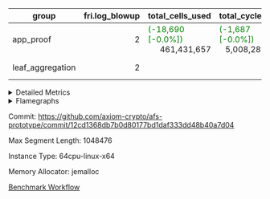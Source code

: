| group | fri.log_blowup | total_cells_used | total_cycles | total_proof_time_ms |
| --- | --- | --- | --- | --- |
| app_proof | <div style='text-align: right'>2</div>  | <span style="color: green">(-18,690 [-0.0%])</span> <div style='text-align: right'>461,431,657</div>  | <span style="color: green">(-1,687 [-0.0%])</span> <div style='text-align: right'>5,008,287</div>  | <span style="color: red">(+571.0 [+2.0%])</span> <div style='text-align: right'>29,258.0</div>  |
| leaf_aggregation | <div style='text-align: right'>2</div>  |  |  | <span style="color: red">(+319.0 [+2.4%])</span> <div style='text-align: right'>13,371.0</div>  |


<details>
<summary>Detailed Metrics</summary>

| commit_exe_time_ms | execute_and_trace_gen_time_ms | execute_time_ms | fri.log_blowup | keygen_time_ms |
| --- | --- | --- | --- | --- |
| <div style='text-align: right'>6.0</div>  | <span style="color: red">(+28.0 [+2.9%])</span> <div style='text-align: right'>1,006.0</div>  | <span style="color: red">(+18.0 [+2.2%])</span> <div style='text-align: right'>825.0</div>  | <div style='text-align: right'>2</div>  | <span style="color: red">(+34.0 [+6.7%])</span> <div style='text-align: right'>542.0</div>  |

| air_name | constraints | interactions | quotient_deg |
| --- | --- | --- | --- |
| ProgramAir | <div style='text-align: right'>4</div>  | <div style='text-align: right'>1</div>  | <div style='text-align: right'>1</div>  |
| VmConnectorAir | <div style='text-align: right'>9</div>  | <div style='text-align: right'>3</div>  | <div style='text-align: right'>2</div>  |
| PersistentBoundaryAir<8> | <div style='text-align: right'>6</div>  | <div style='text-align: right'>3</div>  | <div style='text-align: right'>2</div>  |
| MemoryMerkleAir<8> | <div style='text-align: right'>40</div>  | <div style='text-align: right'>4</div>  | <div style='text-align: right'>2</div>  |
| AccessAdapterAir<2> | <div style='text-align: right'>14</div>  | <div style='text-align: right'>5</div>  | <div style='text-align: right'>2</div>  |
| AccessAdapterAir<4> | <div style='text-align: right'>14</div>  | <div style='text-align: right'>5</div>  | <div style='text-align: right'>2</div>  |
| AccessAdapterAir<8> | <div style='text-align: right'>14</div>  | <div style='text-align: right'>5</div>  | <div style='text-align: right'>2</div>  |
| AccessAdapterAir<16> | <div style='text-align: right'>14</div>  | <div style='text-align: right'>5</div>  | <div style='text-align: right'>2</div>  |
| AccessAdapterAir<32> | <div style='text-align: right'>14</div>  | <div style='text-align: right'>5</div>  | <div style='text-align: right'>2</div>  |
| AccessAdapterAir<64> | <div style='text-align: right'>14</div>  | <div style='text-align: right'>5</div>  | <div style='text-align: right'>2</div>  |
| VmAirWrapper<Rv32HintStoreAdapterAir, Rv32HintStoreCoreAir> | <div style='text-align: right'>17</div>  | <div style='text-align: right'>15</div>  | <div style='text-align: right'>2</div>  |
| VmAirWrapper<Rv32MultAdapterAir, DivRemCoreAir<4, 8> | <div style='text-align: right'>88</div>  | <div style='text-align: right'>25</div>  | <div style='text-align: right'>2</div>  |
| VmAirWrapper<Rv32MultAdapterAir, MulHCoreAir<4, 8> | <div style='text-align: right'>38</div>  | <div style='text-align: right'>24</div>  | <div style='text-align: right'>2</div>  |
| VmAirWrapper<Rv32MultAdapterAir, MultiplicationCoreAir<4, 8> | <div style='text-align: right'>26</div>  | <div style='text-align: right'>19</div>  | <div style='text-align: right'>2</div>  |
| RangeTupleCheckerAir<2> | <div style='text-align: right'>4</div>  | <div style='text-align: right'>1</div>  | <div style='text-align: right'>1</div>  |
| VmAirWrapper<Rv32RdWriteAdapterAir, Rv32AuipcCoreAir> | <div style='text-align: right'>15</div>  | <div style='text-align: right'>11</div>  | <div style='text-align: right'>2</div>  |
| VmAirWrapper<Rv32JalrAdapterAir, Rv32JalrCoreAir> | <div style='text-align: right'>20</div>  | <div style='text-align: right'>16</div>  | <div style='text-align: right'>2</div>  |
| VmAirWrapper<Rv32CondRdWriteAdapterAir, Rv32JalLuiCoreAir> | <div style='text-align: right'>22</div>  | <div style='text-align: right'>10</div>  | <div style='text-align: right'>2</div>  |
| VmAirWrapper<Rv32BranchAdapterAir, BranchLessThanCoreAir<4, 8> | <div style='text-align: right'>41</div>  | <div style='text-align: right'>13</div>  | <div style='text-align: right'>2</div>  |
| VmAirWrapper<Rv32BranchAdapterAir, BranchEqualCoreAir<4> | <div style='text-align: right'>25</div>  | <div style='text-align: right'>11</div>  | <div style='text-align: right'>2</div>  |
| VmAirWrapper<Rv32LoadStoreAdapterAir, LoadSignExtendCoreAir<4, 8> | <div style='text-align: right'>33</div>  | <div style='text-align: right'>18</div>  | <div style='text-align: right'>2</div>  |
| VmAirWrapper<Rv32LoadStoreAdapterAir, LoadStoreCoreAir<4> | <div style='text-align: right'>38</div>  | <div style='text-align: right'>17</div>  | <div style='text-align: right'>2</div>  |
| VmAirWrapper<Rv32BaseAluAdapterAir, ShiftCoreAir<4, 8> | <div style='text-align: right'>90</div>  | <div style='text-align: right'>23</div>  | <div style='text-align: right'>2</div>  |
| VmAirWrapper<Rv32BaseAluAdapterAir, LessThanCoreAir<4, 8> | <div style='text-align: right'>39</div>  | <div style='text-align: right'>17</div>  | <div style='text-align: right'>2</div>  |
| VmAirWrapper<Rv32BaseAluAdapterAir, BaseAluCoreAir<4, 8> | <div style='text-align: right'>43</div>  | <div style='text-align: right'>19</div>  | <div style='text-align: right'>2</div>  |
| BitwiseOperationLookupAir<8> | <div style='text-align: right'>4</div>  | <div style='text-align: right'>2</div>  | <div style='text-align: right'>2</div>  |
| PhantomAir | <div style='text-align: right'>5</div>  | <div style='text-align: right'>3</div>  | <div style='text-align: right'>2</div>  |
| Poseidon2VmAir<BabyBearParameters> | <div style='text-align: right'>525</div>  | <div style='text-align: right'>32</div>  | <div style='text-align: right'>2</div>  |
| VariableRangeCheckerAir | <div style='text-align: right'>4</div>  | <div style='text-align: right'>1</div>  | <div style='text-align: right'>1</div>  |

| group | segment | commit_exe_time_ms | execute_and_trace_gen_time_ms | execute_time_ms | fri.log_blowup | keygen_time_ms | num_segments | stark_prove_excluding_trace_time_ms | total_cells | total_cells_used | total_cycles | trace_gen_time_ms | verify_program_compile_ms |
| --- | --- | --- | --- | --- | --- | --- | --- | --- | --- | --- | --- | --- | --- |
| app_proof | 0 |  |  | <span style="color: red">(+245.0 [+4.1%])</span> <div style='text-align: right'>6,184.0</div>  | <div style='text-align: right'>2</div>  |  | <div style='text-align: right'>1</div>  | <span style="color: red">(+571.0 [+2.0%])</span> <div style='text-align: right'>29,258.0</div>  | <div style='text-align: right'>1,072,529,432</div>  | <span style="color: green">(-18,690 [-0.0%])</span> <div style='text-align: right'>461,431,657</div>  | <span style="color: green">(-1,687 [-0.0%])</span> <div style='text-align: right'>5,008,287</div>  | <span style="color: red">(+37.0 [+0.5%])</span> <div style='text-align: right'>7,220.0</div>  |  |
| leaf_aggregation | 0 | <span style="color: red">(+5.0 [+11.4%])</span> <div style='text-align: right'>49.0</div>  | <span style="color: red">(+319.0 [+2.4%])</span> <div style='text-align: right'>13,371.0</div>  | <span style="color: red">(+254.0 [+4.3%])</span> <div style='text-align: right'>6,196.0</div>  | <div style='text-align: right'>2</div>  | <span style="color: red">(+40.0 [+13.1%])</span> <div style='text-align: right'>346.0</div>  |  |  |  |  |  | <span style="color: red">(+64.0 [+0.9%])</span> <div style='text-align: right'>7,168.0</div>  | <span style="color: red">(+35.0 [+16.1%])</span> <div style='text-align: right'>253.0</div>  |

| group | chip_name | segment | rows_used |
| --- | --- | --- | --- |
| app_proof | ProgramChip | 0 | <div style='text-align: right'>106,583</div>  |
| app_proof | VmConnectorAir | 0 | <div style='text-align: right'>2</div>  |
| app_proof | Boundary | 0 | <div style='text-align: right'>171,048</div>  |
| app_proof | Merkle | 0 | <div style='text-align: right'>366,286</div>  |
| app_proof | AccessAdapter<2> | 0 | <span style="color: green">(-104 [-0.0%])</span> <div style='text-align: right'>641,924</div>  |
| app_proof | AccessAdapter<4> | 0 | <span style="color: green">(-52 [-0.0%])</span> <div style='text-align: right'>354,754</div>  |
| app_proof | AccessAdapter<8> | 0 | <div style='text-align: right'>190,130</div>  |
| app_proof | <Rv32HintStoreAdapterAir,Rv32HintStoreCoreAir> | 0 | <div style='text-align: right'>3</div>  |
| app_proof | RangeTupleCheckerAir<2> | 0 | <div style='text-align: right'>524,288</div>  |
| app_proof | <Rv32RdWriteAdapterAir,Rv32AuipcCoreAir> | 0 | <div style='text-align: right'>11</div>  |
| app_proof | <Rv32JalrAdapterAir,Rv32JalrCoreAir> | 0 | <div style='text-align: right'>17</div>  |
| app_proof | <Rv32CondRdWriteAdapterAir,Rv32JalLuiCoreAir> | 0 | <div style='text-align: right'>100,012</div>  |
| app_proof | <Rv32BranchAdapterAir,BranchLessThanCoreAir<4, 8>> | 0 | <div style='text-align: right'>11</div>  |
| app_proof | <Rv32BranchAdapterAir,BranchEqualCoreAir<4>> | 0 | <div style='text-align: right'>200,012</div>  |
| app_proof | <Rv32LoadStoreAdapterAir,LoadStoreCoreAir<4>> | 0 | <div style='text-align: right'>57</div>  |
| app_proof | <Rv32BaseAluAdapterAir,ShiftCoreAir<4, 8>> | 0 | <div style='text-align: right'>4</div>  |
| app_proof | <Rv32BaseAluAdapterAir,LessThanCoreAir<4, 8>> | 0 | <div style='text-align: right'>300,004</div>  |
| app_proof | <Rv32BaseAluAdapterAir,BaseAluCoreAir<4, 8>> | 0 | <div style='text-align: right'>900,085</div>  |
| app_proof | BitwiseOperationLookupAir<8> | 0 | <div style='text-align: right'>65,536</div>  |
| app_proof | PhantomAir | 0 | <div style='text-align: right'>209,865</div>  |
| app_proof | Poseidon2VmAir<BabyBearParameters> | 0 | <div style='text-align: right'>537,334</div>  |
| app_proof | VariableRangeCheckerAir | 0 | <div style='text-align: right'>262,144</div>  |
| app_proof | FriReducedOpeningAir | 0 | <div style='text-align: right'>144,732</div>  |
| app_proof | <NativeVectorizedAdapterAir<4>,FieldExtensionCoreAir> | 0 | <div style='text-align: right'>35,100</div>  |
| app_proof | <NativeAdapterAir<2, 1>,FieldArithmeticCoreAir> | 0 | <div style='text-align: right'>1,357,596</div>  |
| app_proof | <JalNativeAdapterAir,JalCoreAir> | 0 | <span style="color: green">(-1,687 [-2.3%])</span> <div style='text-align: right'>73,167</div>  |
| app_proof | <BranchNativeAdapterAir,BranchEqualCoreAir<1>> | 0 | <div style='text-align: right'>674,446</div>  |
| app_proof | <NativeLoadStoreAdapterAir<1>,NativeLoadStoreCoreAir<1>> | 0 | <div style='text-align: right'>1,124,581</div>  |

| group | dsl_ir | opcode | segment | frequency |
| --- | --- | --- | --- | --- |
| app_proof |  | ADD | 0 | <div style='text-align: right'>1,152,665</div>  |
| app_proof |  | AND | 0 | <div style='text-align: right'>5</div>  |
| app_proof |  | AUIPC | 0 | <div style='text-align: right'>11</div>  |
| app_proof |  | BEQ | 0 | <div style='text-align: right'>100,005</div>  |
| app_proof |  | BGEU | 0 | <div style='text-align: right'>3</div>  |
| app_proof |  | BLT | 0 | <div style='text-align: right'>1</div>  |
| app_proof |  | BLTU | 0 | <div style='text-align: right'>7</div>  |
| app_proof |  | BNE | 0 | <div style='text-align: right'>655,974</div>  |
| app_proof |  | HINT_STOREW | 0 | <div style='text-align: right'>3</div>  |
| app_proof |  | JAL | 0 | <div style='text-align: right'>100,002</div>  |
| app_proof |  | JALR | 0 | <div style='text-align: right'>17</div>  |
| app_proof |  | LOADBU | 0 | <div style='text-align: right'>6</div>  |
| app_proof |  | LOADW | 0 | <div style='text-align: right'>153,132</div>  |
| app_proof |  | LUI | 0 | <div style='text-align: right'>10</div>  |
| app_proof |  | OR | 0 | <div style='text-align: right'>4</div>  |
| app_proof |  | PHANTOM | 0 | <div style='text-align: right'>209,865</div>  |
| app_proof |  | SLL | 0 | <div style='text-align: right'>3</div>  |
| app_proof |  | SLTU | 0 | <div style='text-align: right'>300,004</div>  |
| app_proof |  | SRL | 0 | <div style='text-align: right'>1</div>  |
| app_proof |  | STOREB | 0 | <div style='text-align: right'>1</div>  |
| app_proof |  | STOREW | 0 | <div style='text-align: right'>186,383</div>  |
| app_proof |  | SUB | 0 | <div style='text-align: right'>59,281</div>  |
| app_proof |  | XOR | 0 | <div style='text-align: right'>4</div>  |
| app_proof |  | BBE4DIV | 0 | <div style='text-align: right'>6,268</div>  |
| app_proof |  | BBE4MUL | 0 | <div style='text-align: right'>11,846</div>  |
| app_proof |  | COMP_POS2 | 0 | <div style='text-align: right'>17,052</div>  |
| app_proof |  | DIV | 0 | <div style='text-align: right'>128</div>  |
| app_proof |  | FE4ADD | 0 | <div style='text-align: right'>13,429</div>  |
| app_proof |  | FE4SUB | 0 | <div style='text-align: right'>3,557</div>  |
| app_proof |  | FRI_REDUCED_OPENING | 0 | <div style='text-align: right'>5,334</div>  |
| app_proof |  | LOADW2 | 0 | <div style='text-align: right'>360,337</div>  |
| app_proof |  | MUL | 0 | <div style='text-align: right'>145,522</div>  |
| app_proof |  | PERM_POS2 | 0 | <div style='text-align: right'>10,927</div>  |
| app_proof |  | SHINTW | 0 | <div style='text-align: right'>245,092</div>  |
| app_proof |  | STOREW2 | 0 | <div style='text-align: right'>179,637</div>  |

| group | air_name | dsl_ir | opcode | segment | cells_used |
| --- | --- | --- | --- | --- | --- |
| app_proof | <Rv32BaseAluAdapterAir,BaseAluCoreAir<4, 8>> |  | ADD | 0 | <div style='text-align: right'>32,402,448</div>  |
| app_proof | AccessAdapter<8> |  | ADD | 0 | <div style='text-align: right'>41,582</div>  |
| app_proof | Boundary |  | ADD | 0 | <div style='text-align: right'>97,840</div>  |
| app_proof | Merkle |  | ADD | 0 | <div style='text-align: right'>312,320</div>  |
| app_proof | <Rv32BaseAluAdapterAir,BaseAluCoreAir<4, 8>> |  | AND | 0 | <div style='text-align: right'>180</div>  |
| app_proof | <Rv32RdWriteAdapterAir,Rv32AuipcCoreAir> |  | AUIPC | 0 | <div style='text-align: right'>231</div>  |
| app_proof | AccessAdapter<8> |  | AUIPC | 0 | <div style='text-align: right'>34</div>  |
| app_proof | Boundary |  | AUIPC | 0 | <div style='text-align: right'>80</div>  |
| app_proof | Merkle |  | AUIPC | 0 | <div style='text-align: right'>3,456</div>  |
| app_proof | <Rv32BranchAdapterAir,BranchEqualCoreAir<4>> |  | BEQ | 0 | <div style='text-align: right'>2,600,130</div>  |
| app_proof | <Rv32BranchAdapterAir,BranchLessThanCoreAir<4, 8>> |  | BGEU | 0 | <div style='text-align: right'>96</div>  |
| app_proof | <Rv32BranchAdapterAir,BranchLessThanCoreAir<4, 8>> |  | BLT | 0 | <div style='text-align: right'>32</div>  |
| app_proof | <Rv32BranchAdapterAir,BranchLessThanCoreAir<4, 8>> |  | BLTU | 0 | <div style='text-align: right'>224</div>  |
| app_proof | <Rv32BranchAdapterAir,BranchEqualCoreAir<4>> |  | BNE | 0 | <div style='text-align: right'>2,600,182</div>  |
| app_proof | <Rv32HintStoreAdapterAir,Rv32HintStoreCoreAir> |  | HINT_STOREW | 0 | <div style='text-align: right'>78</div>  |
| app_proof | AccessAdapter<8> |  | HINT_STOREW | 0 | <div style='text-align: right'>17</div>  |
| app_proof | Boundary |  | HINT_STOREW | 0 | <div style='text-align: right'>40</div>  |
| app_proof | Merkle |  | HINT_STOREW | 0 | <div style='text-align: right'>64</div>  |
| app_proof | <Rv32CondRdWriteAdapterAir,Rv32JalLuiCoreAir> |  | JAL | 0 | <div style='text-align: right'>1,800,036</div>  |
| app_proof | <Rv32JalrAdapterAir,Rv32JalrCoreAir> |  | JALR | 0 | <div style='text-align: right'>476</div>  |
| app_proof | <Rv32LoadStoreAdapterAir,LoadStoreCoreAir<4>> |  | LOADBU | 0 | <div style='text-align: right'>240</div>  |
| app_proof | <Rv32LoadStoreAdapterAir,LoadStoreCoreAir<4>> |  | LOADW | 0 | <div style='text-align: right'>880</div>  |
| app_proof | AccessAdapter<8> |  | LOADW | 0 | <div style='text-align: right'>31,926</div>  |
| app_proof | Boundary |  | LOADW | 0 | <div style='text-align: right'>28,080</div>  |
| app_proof | Merkle |  | LOADW | 0 | <div style='text-align: right'>45,440</div>  |
| app_proof | <Rv32CondRdWriteAdapterAir,Rv32JalLuiCoreAir> |  | LUI | 0 | <div style='text-align: right'>180</div>  |
| app_proof | <Rv32BaseAluAdapterAir,BaseAluCoreAir<4, 8>> |  | OR | 0 | <div style='text-align: right'>144</div>  |
| app_proof | PhantomAir |  | PHANTOM | 0 | <div style='text-align: right'>1,259,190</div>  |
| app_proof | <Rv32BaseAluAdapterAir,ShiftCoreAir<4, 8>> |  | SLL | 0 | <div style='text-align: right'>159</div>  |
| app_proof | <Rv32BaseAluAdapterAir,LessThanCoreAir<4, 8>> |  | SLTU | 0 | <div style='text-align: right'>11,100,148</div>  |
| app_proof | AccessAdapter<8> |  | SLTU | 0 | <div style='text-align: right'>34</div>  |
| app_proof | Boundary |  | SLTU | 0 | <div style='text-align: right'>80</div>  |
| app_proof | Merkle |  | SLTU | 0 | <div style='text-align: right'>64</div>  |
| app_proof | <Rv32BaseAluAdapterAir,ShiftCoreAir<4, 8>> |  | SRL | 0 | <div style='text-align: right'>53</div>  |
| app_proof | <Rv32LoadStoreAdapterAir,LoadStoreCoreAir<4>> |  | STOREB | 0 | <div style='text-align: right'>40</div>  |
| app_proof | AccessAdapter<8> |  | STOREB | 0 | <div style='text-align: right'>17</div>  |
| app_proof | Boundary |  | STOREB | 0 | <div style='text-align: right'>40</div>  |
| app_proof | <Rv32LoadStoreAdapterAir,LoadStoreCoreAir<4>> |  | STOREW | 0 | <div style='text-align: right'>1,120</div>  |
| app_proof | AccessAdapter<8> |  | STOREW | 0 | <div style='text-align: right'>186,745</div>  |
| app_proof | Boundary |  | STOREW | 0 | <div style='text-align: right'>439,400</div>  |
| app_proof | Merkle |  | STOREW | 0 | <div style='text-align: right'>2,742,400</div>  |
| app_proof | <Rv32BaseAluAdapterAir,BaseAluCoreAir<4, 8>> |  | SUB | 0 | <div style='text-align: right'>144</div>  |
| app_proof | <Rv32BaseAluAdapterAir,BaseAluCoreAir<4, 8>> |  | XOR | 0 | <div style='text-align: right'>144</div>  |
| app_proof | <NativeAdapterAir<2, 1>,FieldArithmeticCoreAir> |  | ADD | 0 | <div style='text-align: right'>34,579,950</div>  |
| app_proof | AccessAdapter<2> |  | ADD | 0 | <span style="color: green">(-572 [-0.2%])</span> <div style='text-align: right'>277,321</div>  |
| app_proof | AccessAdapter<4> |  | ADD | 0 | <span style="color: green">(-338 [-0.2%])</span> <div style='text-align: right'>164,034</div>  |
| app_proof | <NativeVectorizedAdapterAir<4>,FieldExtensionCoreAir> |  | BBE4DIV | 0 | <div style='text-align: right'>250,720</div>  |
| app_proof | AccessAdapter<2> |  | BBE4DIV | 0 | <div style='text-align: right'>120,692</div>  |
| app_proof | AccessAdapter<4> |  | BBE4DIV | 0 | <div style='text-align: right'>71,318</div>  |
| app_proof | AccessAdapter<8> |  | BBE4DIV | 0 | <div style='text-align: right'>34</div>  |
| app_proof | Boundary |  | BBE4DIV | 0 | <div style='text-align: right'>80</div>  |
| app_proof | Merkle |  | BBE4DIV | 0 | <div style='text-align: right'>384</div>  |
| app_proof | <NativeVectorizedAdapterAir<4>,FieldExtensionCoreAir> |  | BBE4MUL | 0 | <div style='text-align: right'>473,840</div>  |
| app_proof | AccessAdapter<2> |  | BBE4MUL | 0 | <span style="color: green">(-572 [-0.2%])</span> <div style='text-align: right'>234,058</div>  |
| app_proof | AccessAdapter<4> |  | BBE4MUL | 0 | <span style="color: green">(-338 [-0.2%])</span> <div style='text-align: right'>138,307</div>  |
| app_proof | AccessAdapter<8> |  | BBE4MUL | 0 | <div style='text-align: right'>34,221</div>  |
| app_proof | Boundary |  | BBE4MUL | 0 | <div style='text-align: right'>80,520</div>  |
| app_proof | Merkle |  | BBE4MUL | 0 | <div style='text-align: right'>31,424</div>  |
| app_proof | <BranchNativeAdapterAir,BranchEqualCoreAir<1>> |  | BEQ | 0 | <div style='text-align: right'>424,856</div>  |
| app_proof | <BranchNativeAdapterAir,BranchEqualCoreAir<1>> |  | BNE | 0 | <div style='text-align: right'>15,087,402</div>  |
| app_proof | AccessAdapter<2> |  | BNE | 0 | <div style='text-align: right'>1,386</div>  |
| app_proof | AccessAdapter<4> |  | BNE | 0 | <div style='text-align: right'>819</div>  |
| app_proof | AccessAdapter<2> |  | COMP_POS2 | 0 | <div style='text-align: right'>689,304</div>  |
| app_proof | AccessAdapter<4> |  | COMP_POS2 | 0 | <div style='text-align: right'>407,316</div>  |
| app_proof | AccessAdapter<8> |  | COMP_POS2 | 0 | <div style='text-align: right'>266,322</div>  |
| app_proof | Poseidon2VmAir<BabyBearParameters> |  | COMP_POS2 | 0 | <div style='text-align: right'>9,532,068</div>  |
| app_proof | <NativeAdapterAir<2, 1>,FieldArithmeticCoreAir> |  | DIV | 0 | <div style='text-align: right'>3,840</div>  |
| app_proof | <NativeVectorizedAdapterAir<4>,FieldExtensionCoreAir> |  | FE4ADD | 0 | <div style='text-align: right'>537,160</div>  |
| app_proof | AccessAdapter<2> |  | FE4ADD | 0 | <div style='text-align: right'>189,288</div>  |
| app_proof | AccessAdapter<4> |  | FE4ADD | 0 | <div style='text-align: right'>111,852</div>  |
| app_proof | AccessAdapter<8> |  | FE4ADD | 0 | <div style='text-align: right'>27,115</div>  |
| app_proof | Boundary |  | FE4ADD | 0 | <div style='text-align: right'>63,800</div>  |
| app_proof | Merkle |  | FE4ADD | 0 | <div style='text-align: right'>58,752</div>  |
| app_proof | <NativeVectorizedAdapterAir<4>,FieldExtensionCoreAir> |  | FE4SUB | 0 | <div style='text-align: right'>142,280</div>  |
| app_proof | AccessAdapter<2> |  | FE4SUB | 0 | <div style='text-align: right'>112,442</div>  |
| app_proof | AccessAdapter<4> |  | FE4SUB | 0 | <div style='text-align: right'>66,443</div>  |
| app_proof | AccessAdapter<8> |  | FE4SUB | 0 | <div style='text-align: right'>8,381</div>  |
| app_proof | Boundary |  | FE4SUB | 0 | <div style='text-align: right'>19,720</div>  |
| app_proof | Merkle |  | FE4SUB | 0 | <div style='text-align: right'>1,472</div>  |
| app_proof | AccessAdapter<2> |  | FRI_REDUCED_OPENING | 0 | <div style='text-align: right'>151,580</div>  |
| app_proof | AccessAdapter<4> |  | FRI_REDUCED_OPENING | 0 | <div style='text-align: right'>89,570</div>  |
| app_proof | FriReducedOpeningAir |  | FRI_REDUCED_OPENING | 0 | <div style='text-align: right'>9,262,848</div>  |
| app_proof | <JalNativeAdapterAir,JalCoreAir> |  | JAL | 0 | <span style="color: green">(-16,870 [-2.3%])</span> <div style='text-align: right'>731,670</div>  |
| app_proof | AccessAdapter<2> |  | JAL | 0 | <div style='text-align: right'>418</div>  |
| app_proof | AccessAdapter<4> |  | JAL | 0 | <div style='text-align: right'>494</div>  |
| app_proof | <NativeLoadStoreAdapterAir<1>,NativeLoadStoreCoreAir<1>> |  | LOADW | 0 | <div style='text-align: right'>6,278,412</div>  |
| app_proof | AccessAdapter<2> |  | LOADW | 0 | <div style='text-align: right'>294,206</div>  |
| app_proof | AccessAdapter<4> |  | LOADW | 0 | <div style='text-align: right'>143,728</div>  |
| app_proof | <NativeLoadStoreAdapterAir<1>,NativeLoadStoreCoreAir<1>> |  | LOADW2 | 0 | <div style='text-align: right'>14,773,817</div>  |
| app_proof | AccessAdapter<2> |  | LOADW2 | 0 | <div style='text-align: right'>58,025</div>  |
| app_proof | AccessAdapter<4> |  | LOADW2 | 0 | <div style='text-align: right'>34,424</div>  |
| app_proof | AccessAdapter<8> |  | LOADW2 | 0 | <div style='text-align: right'>1,292</div>  |
| app_proof | Boundary |  | LOADW2 | 0 | <div style='text-align: right'>1,880</div>  |
| app_proof | Merkle |  | LOADW2 | 0 | <div style='text-align: right'>2,816</div>  |
| app_proof | <NativeAdapterAir<2, 1>,FieldArithmeticCoreAir> |  | MUL | 0 | <div style='text-align: right'>4,365,660</div>  |
| app_proof | AccessAdapter<2> |  | MUL | 0 | <div style='text-align: right'>32,956</div>  |
| app_proof | AccessAdapter<4> |  | MUL | 0 | <div style='text-align: right'>23,530</div>  |
| app_proof | AccessAdapter<8> |  | MUL | 0 | <div style='text-align: right'>11,407</div>  |
| app_proof | Boundary |  | MUL | 0 | <div style='text-align: right'>26,840</div>  |
| app_proof | Merkle |  | MUL | 0 | <div style='text-align: right'>43,648</div>  |
| app_proof | AccessAdapter<2> |  | PERM_POS2 | 0 | <div style='text-align: right'>578,776</div>  |
| app_proof | AccessAdapter<4> |  | PERM_POS2 | 0 | <div style='text-align: right'>343,642</div>  |
| app_proof | AccessAdapter<8> |  | PERM_POS2 | 0 | <div style='text-align: right'>229,330</div>  |
| app_proof | Poseidon2VmAir<BabyBearParameters> |  | PERM_POS2 | 0 | <div style='text-align: right'>6,108,193</div>  |
| app_proof | <NativeLoadStoreAdapterAir<1>,NativeLoadStoreCoreAir<1>> |  | SHINTW | 0 | <div style='text-align: right'>10,048,772</div>  |
| app_proof | AccessAdapter<2> |  | SHINTW | 0 | <div style='text-align: right'>1,491,017</div>  |
| app_proof | AccessAdapter<4> |  | SHINTW | 0 | <div style='text-align: right'>1,051,154</div>  |
| app_proof | AccessAdapter<8> |  | SHINTW | 0 | <div style='text-align: right'>934,388</div>  |
| app_proof | Boundary |  | SHINTW | 0 | <div style='text-align: right'>2,198,560</div>  |
| app_proof | Merkle |  | SHINTW | 0 | <div style='text-align: right'>7,699,136</div>  |
| app_proof | <NativeLoadStoreAdapterAir<1>,NativeLoadStoreCoreAir<1>> |  | STOREW | 0 | <div style='text-align: right'>7,641,703</div>  |
| app_proof | AccessAdapter<2> |  | STOREW | 0 | <div style='text-align: right'>426,932</div>  |
| app_proof | AccessAdapter<4> |  | STOREW | 0 | <div style='text-align: right'>266,734</div>  |
| app_proof | <NativeLoadStoreAdapterAir<1>,NativeLoadStoreCoreAir<1>> |  | STOREW2 | 0 | <div style='text-align: right'>7,365,117</div>  |
| app_proof | AccessAdapter<2> |  | STOREW2 | 0 | <div style='text-align: right'>874,159</div>  |
| app_proof | AccessAdapter<4> |  | STOREW2 | 0 | <div style='text-align: right'>534,196</div>  |
| app_proof | AccessAdapter<8> |  | STOREW2 | 0 | <div style='text-align: right'>317,067</div>  |
| app_proof | Boundary |  | STOREW2 | 0 | <div style='text-align: right'>412,600</div>  |
| app_proof | Merkle |  | STOREW2 | 0 | <div style='text-align: right'>700,608</div>  |
| app_proof | <NativeAdapterAir<2, 1>,FieldArithmeticCoreAir> |  | SUB | 0 | <div style='text-align: right'>1,778,430</div>  |
| app_proof | AccessAdapter<2> |  | SUB | 0 | <div style='text-align: right'>74,162</div>  |
| app_proof | AccessAdapter<4> |  | SUB | 0 | <div style='text-align: right'>86,788</div>  |
| app_proof | AccessAdapter<8> |  | SUB | 0 | <div style='text-align: right'>21,947</div>  |
| app_proof | Boundary |  | SUB | 0 | <div style='text-align: right'>51,640</div>  |
| app_proof | Merkle |  | SUB | 0 | <div style='text-align: right'>82,688</div>  |

| group | execute_time_ms | fri.log_blowup | num_segments | total_cells_used | total_cycles | total_proof_time_ms |
| --- | --- | --- | --- | --- | --- | --- |
| app_proof | <span style="color: red">(+15.0 [+1.8%])</span> <div style='text-align: right'>829.0</div>  | <div style='text-align: right'>2</div>  | <div style='text-align: right'>1</div>  | <span style="color: green">(-18,690 [-0.0%])</span> <div style='text-align: right'>461,431,657</div>  | <span style="color: green">(-1,687 [-0.0%])</span> <div style='text-align: right'>5,008,287</div>  | <span style="color: red">(+571.0 [+2.0%])</span> <div style='text-align: right'>29,258.0</div>  |
| leaf_aggregation |  | <div style='text-align: right'>2</div>  |  |  |  | <span style="color: red">(+319.0 [+2.4%])</span> <div style='text-align: right'>13,371.0</div>  |

| group | air_name | segment | cells | constraints | interactions | main_cols | perm_cols | prep_cols | quotient_deg | rows |
| --- | --- | --- | --- | --- | --- | --- | --- | --- | --- | --- |
| app_proof | ProgramAir | 0 | <div style='text-align: right'>2,359,296</div>  |  |  | <div style='text-align: right'>10</div>  | <div style='text-align: right'>8</div>  |  |  | <div style='text-align: right'>131,072</div>  |
| app_proof | VmConnectorAir | 0 | <div style='text-align: right'>32</div>  |  |  | <div style='text-align: right'>4</div>  | <div style='text-align: right'>12</div>  | <div style='text-align: right'>1</div>  |  | <div style='text-align: right'>2</div>  |
| app_proof | PersistentBoundaryAir<8> | 0 | <div style='text-align: right'>7,340,032</div>  |  |  | <div style='text-align: right'>20</div>  | <div style='text-align: right'>12</div>  |  |  | <div style='text-align: right'>262,144</div>  |
| app_proof | MemoryMerkleAir<8> | 0 | <div style='text-align: right'>23,068,672</div>  |  |  | <div style='text-align: right'>32</div>  | <div style='text-align: right'>20</div>  |  |  | <div style='text-align: right'>524,288</div>  |
| app_proof | AccessAdapterAir<8> | 0 | <div style='text-align: right'>8,650,752</div>  |  |  | <div style='text-align: right'>17</div>  | <div style='text-align: right'>24</div>  |  |  | <div style='text-align: right'>262,144</div>  |
| app_proof | VmAirWrapper<Rv32HintStoreAdapterAir, Rv32HintStoreCoreAir> | 0 | <div style='text-align: right'>248</div>  |  |  | <div style='text-align: right'>26</div>  | <div style='text-align: right'>36</div>  |  |  | <div style='text-align: right'>4</div>  |
| app_proof | RangeTupleCheckerAir<2> | 0 | <div style='text-align: right'>4,718,592</div>  |  |  | <div style='text-align: right'>1</div>  | <div style='text-align: right'>8</div>  | <div style='text-align: right'>2</div>  |  | <div style='text-align: right'>524,288</div>  |
| app_proof | VmAirWrapper<Rv32RdWriteAdapterAir, Rv32AuipcCoreAir> | 0 | <div style='text-align: right'>784</div>  |  |  | <div style='text-align: right'>21</div>  | <div style='text-align: right'>28</div>  |  |  | <div style='text-align: right'>16</div>  |
| app_proof | VmAirWrapper<Rv32JalrAdapterAir, Rv32JalrCoreAir> | 0 | <div style='text-align: right'>2,048</div>  |  |  | <div style='text-align: right'>28</div>  | <div style='text-align: right'>36</div>  |  |  | <div style='text-align: right'>32</div>  |
| app_proof | VmAirWrapper<Rv32CondRdWriteAdapterAir, Rv32JalLuiCoreAir> | 0 | <div style='text-align: right'>8,126,464</div>  |  |  | <div style='text-align: right'>18</div>  | <div style='text-align: right'>44</div>  |  |  | <div style='text-align: right'>131,072</div>  |
| app_proof | VmAirWrapper<Rv32BranchAdapterAir, BranchLessThanCoreAir<4, 8> | 0 | <div style='text-align: right'>1,408</div>  |  |  | <div style='text-align: right'>32</div>  | <div style='text-align: right'>56</div>  |  |  | <div style='text-align: right'>16</div>  |
| app_proof | VmAirWrapper<Rv32BranchAdapterAir, BranchEqualCoreAir<4> | 0 | <div style='text-align: right'>19,398,656</div>  |  |  | <div style='text-align: right'>26</div>  | <div style='text-align: right'>48</div>  |  |  | <div style='text-align: right'>262,144</div>  |
| app_proof | VmAirWrapper<Rv32LoadStoreAdapterAir, LoadStoreCoreAir<4> | 0 | <div style='text-align: right'>7,168</div>  |  |  | <div style='text-align: right'>40</div>  | <div style='text-align: right'>72</div>  |  |  | <div style='text-align: right'>64</div>  |
| app_proof | VmAirWrapper<Rv32BaseAluAdapterAir, ShiftCoreAir<4, 8> | 0 | <div style='text-align: right'>420</div>  |  |  | <div style='text-align: right'>53</div>  | <div style='text-align: right'>52</div>  |  |  | <div style='text-align: right'>4</div>  |
| app_proof | VmAirWrapper<Rv32BaseAluAdapterAir, LessThanCoreAir<4, 8> | 0 | <div style='text-align: right'>40,370,176</div>  |  |  | <div style='text-align: right'>37</div>  | <div style='text-align: right'>40</div>  |  |  | <div style='text-align: right'>524,288</div>  |
| app_proof | VmAirWrapper<Rv32BaseAluAdapterAir, BaseAluCoreAir<4, 8> | 0 | <div style='text-align: right'>121,634,816</div>  |  |  | <div style='text-align: right'>36</div>  | <div style='text-align: right'>80</div>  |  |  | <div style='text-align: right'>1,048,576</div>  |
| app_proof | BitwiseOperationLookupAir<8> | 0 | <div style='text-align: right'>655,360</div>  |  |  | <div style='text-align: right'>2</div>  | <div style='text-align: right'>8</div>  | <div style='text-align: right'>3</div>  |  | <div style='text-align: right'>65,536</div>  |
| app_proof | PhantomAir | 0 | <div style='text-align: right'>3,670,016</div>  |  |  | <div style='text-align: right'>6</div>  | <div style='text-align: right'>12</div>  |  |  | <div style='text-align: right'>262,144</div>  |
| app_proof | Poseidon2VmAir<BabyBearParameters> | 0 | <div style='text-align: right'>623,902,720</div>  |  |  | <div style='text-align: right'>559</div>  | <div style='text-align: right'>68</div>  |  |  | <div style='text-align: right'>1,048,576</div>  |
| app_proof | VariableRangeCheckerAir | 0 | <div style='text-align: right'>2,359,296</div>  |  |  | <div style='text-align: right'>1</div>  | <div style='text-align: right'>8</div>  | <div style='text-align: right'>2</div>  |  | <div style='text-align: right'>262,144</div>  |
| leaf_aggregation | ProgramAir | 0 |  | <div style='text-align: right'>4</div>  | <div style='text-align: right'>1</div>  |  |  |  | <div style='text-align: right'>1</div>  |  |
| leaf_aggregation | VmConnectorAir | 0 |  | <div style='text-align: right'>8</div>  | <div style='text-align: right'>3</div>  |  |  |  | <div style='text-align: right'>4</div>  |  |
| leaf_aggregation | PersistentBoundaryAir<8> | 0 |  | <div style='text-align: right'>5</div>  | <div style='text-align: right'>3</div>  |  |  |  | <div style='text-align: right'>4</div>  |  |
| leaf_aggregation | MemoryMerkleAir<8> | 0 |  | <div style='text-align: right'>38</div>  | <div style='text-align: right'>4</div>  |  |  |  | <div style='text-align: right'>4</div>  |  |
| leaf_aggregation | AccessAdapterAir<2> | 0 |  | <div style='text-align: right'>12</div>  | <div style='text-align: right'>5</div>  |  |  |  | <div style='text-align: right'>4</div>  |  |
| leaf_aggregation | AccessAdapterAir<4> | 0 |  | <div style='text-align: right'>12</div>  | <div style='text-align: right'>5</div>  |  |  |  | <div style='text-align: right'>4</div>  |  |
| leaf_aggregation | AccessAdapterAir<8> | 0 |  | <div style='text-align: right'>12</div>  | <div style='text-align: right'>5</div>  |  |  |  | <div style='text-align: right'>4</div>  |  |
| leaf_aggregation | Poseidon2VmAir<BabyBearParameters> | 0 |  | <div style='text-align: right'>517</div>  | <div style='text-align: right'>32</div>  |  |  |  | <div style='text-align: right'>4</div>  |  |
| leaf_aggregation | FriReducedOpeningAir | 0 |  | <div style='text-align: right'>59</div>  | <div style='text-align: right'>35</div>  |  |  |  | <div style='text-align: right'>4</div>  |  |
| leaf_aggregation | VmAirWrapper<NativeVectorizedAdapterAir<4>, FieldExtensionCoreAir> | 0 |  | <div style='text-align: right'>23</div>  | <div style='text-align: right'>15</div>  |  |  |  | <div style='text-align: right'>4</div>  |  |
| leaf_aggregation | VmAirWrapper<NativeAdapterAir<2, 1>, FieldArithmeticCoreAir> | 0 |  | <div style='text-align: right'>23</div>  | <div style='text-align: right'>15</div>  |  |  |  | <div style='text-align: right'>4</div>  |  |
| leaf_aggregation | VmAirWrapper<JalNativeAdapterAir, JalCoreAir> | 0 |  | <div style='text-align: right'>6</div>  | <div style='text-align: right'>7</div>  |  |  |  | <div style='text-align: right'>4</div>  |  |
| leaf_aggregation | VmAirWrapper<BranchNativeAdapterAir, BranchEqualCoreAir<1> | 0 |  | <div style='text-align: right'>23</div>  | <div style='text-align: right'>11</div>  |  |  |  | <div style='text-align: right'>2</div>  |  |
| leaf_aggregation | VmAirWrapper<NativeLoadStoreAdapterAir<1>, NativeLoadStoreCoreAir<1> | 0 |  | <div style='text-align: right'>31</div>  | <div style='text-align: right'>19</div>  |  |  |  | <div style='text-align: right'>4</div>  |  |
| leaf_aggregation | PhantomAir | 0 |  | <div style='text-align: right'>4</div>  | <div style='text-align: right'>3</div>  |  |  |  | <div style='text-align: right'>4</div>  |  |
| leaf_aggregation | VariableRangeCheckerAir | 0 |  | <div style='text-align: right'>4</div>  | <div style='text-align: right'>1</div>  |  |  |  | <div style='text-align: right'>1</div>  |  |
| app_proof | AccessAdapterAir<2> | 0 | <div style='text-align: right'>28,311,552</div>  |  |  | <div style='text-align: right'>11</div>  | <div style='text-align: right'>16</div>  |  |  | <div style='text-align: right'>1,048,576</div>  |
| app_proof | AccessAdapterAir<4> | 0 | <div style='text-align: right'>15,204,352</div>  |  |  | <div style='text-align: right'>13</div>  | <div style='text-align: right'>16</div>  |  |  | <div style='text-align: right'>524,288</div>  |
| app_proof | FriReducedOpeningAir | 0 | <div style='text-align: right'>36,700,160</div>  |  |  | <div style='text-align: right'>64</div>  | <div style='text-align: right'>76</div>  |  |  | <div style='text-align: right'>262,144</div>  |
| app_proof | VmAirWrapper<NativeVectorizedAdapterAir<4>, FieldExtensionCoreAir> | 0 | <div style='text-align: right'>3,932,160</div>  |  |  | <div style='text-align: right'>40</div>  | <div style='text-align: right'>20</div>  |  |  | <div style='text-align: right'>65,536</div>  |
| app_proof | VmAirWrapper<NativeAdapterAir<2, 1>, FieldArithmeticCoreAir> | 0 | <div style='text-align: right'>104,857,600</div>  |  |  | <div style='text-align: right'>30</div>  | <div style='text-align: right'>20</div>  |  |  | <div style='text-align: right'>2,097,152</div>  |
| app_proof | VmAirWrapper<JalNativeAdapterAir, JalCoreAir> | 0 | <div style='text-align: right'>2,883,584</div>  |  |  | <div style='text-align: right'>10</div>  | <div style='text-align: right'>12</div>  |  |  | <div style='text-align: right'>131,072</div>  |
| app_proof | VmAirWrapper<BranchNativeAdapterAir, BranchEqualCoreAir<1> | 0 | <div style='text-align: right'>53,477,376</div>  |  |  | <div style='text-align: right'>23</div>  | <div style='text-align: right'>28</div>  |  |  | <div style='text-align: right'>1,048,576</div>  |
| app_proof | VmAirWrapper<NativeLoadStoreAdapterAir<1>, NativeLoadStoreCoreAir<1> | 0 | <div style='text-align: right'>136,314,880</div>  |  |  | <div style='text-align: right'>41</div>  | <div style='text-align: right'>24</div>  |  |  | <div style='text-align: right'>2,097,152</div>  |

| segment | trace_gen_time_ms |
| --- | --- |
| 0 | <span style="color: red">(+9.0 [+5.3%])</span> <div style='text-align: right'>180.0</div>  |

</details>



<details>
<summary>Flamegraphs</summary>

[![](https://axiom-public-data-sandbox-us-east-1.s3.us-east-1.amazonaws.com/benchmark/github/flamegraphs/12cd1368db7b0d80177bd1daf333dd48b40a7d04/fibonacci-2-2-1048476-64cpu-linux-x64-jemalloc-app_proof.dsl_ir.opcode.air_name.cells_used.reverse.svg)](https://axiom-public-data-sandbox-us-east-1.s3.us-east-1.amazonaws.com/benchmark/github/flamegraphs/12cd1368db7b0d80177bd1daf333dd48b40a7d04/fibonacci-2-2-1048476-64cpu-linux-x64-jemalloc-app_proof.dsl_ir.opcode.air_name.cells_used.reverse.svg)
[![](https://axiom-public-data-sandbox-us-east-1.s3.us-east-1.amazonaws.com/benchmark/github/flamegraphs/12cd1368db7b0d80177bd1daf333dd48b40a7d04/fibonacci-2-2-1048476-64cpu-linux-x64-jemalloc-app_proof.dsl_ir.opcode.air_name.cells_used.svg)](https://axiom-public-data-sandbox-us-east-1.s3.us-east-1.amazonaws.com/benchmark/github/flamegraphs/12cd1368db7b0d80177bd1daf333dd48b40a7d04/fibonacci-2-2-1048476-64cpu-linux-x64-jemalloc-app_proof.dsl_ir.opcode.air_name.cells_used.svg)
[![](https://axiom-public-data-sandbox-us-east-1.s3.us-east-1.amazonaws.com/benchmark/github/flamegraphs/12cd1368db7b0d80177bd1daf333dd48b40a7d04/fibonacci-2-2-1048476-64cpu-linux-x64-jemalloc-app_proof.dsl_ir.opcode.frequency.reverse.svg)](https://axiom-public-data-sandbox-us-east-1.s3.us-east-1.amazonaws.com/benchmark/github/flamegraphs/12cd1368db7b0d80177bd1daf333dd48b40a7d04/fibonacci-2-2-1048476-64cpu-linux-x64-jemalloc-app_proof.dsl_ir.opcode.frequency.reverse.svg)
[![](https://axiom-public-data-sandbox-us-east-1.s3.us-east-1.amazonaws.com/benchmark/github/flamegraphs/12cd1368db7b0d80177bd1daf333dd48b40a7d04/fibonacci-2-2-1048476-64cpu-linux-x64-jemalloc-app_proof.dsl_ir.opcode.frequency.svg)](https://axiom-public-data-sandbox-us-east-1.s3.us-east-1.amazonaws.com/benchmark/github/flamegraphs/12cd1368db7b0d80177bd1daf333dd48b40a7d04/fibonacci-2-2-1048476-64cpu-linux-x64-jemalloc-app_proof.dsl_ir.opcode.frequency.svg)
[![](https://axiom-public-data-sandbox-us-east-1.s3.us-east-1.amazonaws.com/benchmark/github/flamegraphs/12cd1368db7b0d80177bd1daf333dd48b40a7d04/fibonacci-2-2-1048476-64cpu-linux-x64-jemalloc-leaf_aggregation.dsl_ir.opcode.air_name.cells_used.reverse.svg)](https://axiom-public-data-sandbox-us-east-1.s3.us-east-1.amazonaws.com/benchmark/github/flamegraphs/12cd1368db7b0d80177bd1daf333dd48b40a7d04/fibonacci-2-2-1048476-64cpu-linux-x64-jemalloc-leaf_aggregation.dsl_ir.opcode.air_name.cells_used.reverse.svg)
[![](https://axiom-public-data-sandbox-us-east-1.s3.us-east-1.amazonaws.com/benchmark/github/flamegraphs/12cd1368db7b0d80177bd1daf333dd48b40a7d04/fibonacci-2-2-1048476-64cpu-linux-x64-jemalloc-leaf_aggregation.dsl_ir.opcode.air_name.cells_used.svg)](https://axiom-public-data-sandbox-us-east-1.s3.us-east-1.amazonaws.com/benchmark/github/flamegraphs/12cd1368db7b0d80177bd1daf333dd48b40a7d04/fibonacci-2-2-1048476-64cpu-linux-x64-jemalloc-leaf_aggregation.dsl_ir.opcode.air_name.cells_used.svg)
[![](https://axiom-public-data-sandbox-us-east-1.s3.us-east-1.amazonaws.com/benchmark/github/flamegraphs/12cd1368db7b0d80177bd1daf333dd48b40a7d04/fibonacci-2-2-1048476-64cpu-linux-x64-jemalloc-leaf_aggregation.dsl_ir.opcode.frequency.reverse.svg)](https://axiom-public-data-sandbox-us-east-1.s3.us-east-1.amazonaws.com/benchmark/github/flamegraphs/12cd1368db7b0d80177bd1daf333dd48b40a7d04/fibonacci-2-2-1048476-64cpu-linux-x64-jemalloc-leaf_aggregation.dsl_ir.opcode.frequency.reverse.svg)
[![](https://axiom-public-data-sandbox-us-east-1.s3.us-east-1.amazonaws.com/benchmark/github/flamegraphs/12cd1368db7b0d80177bd1daf333dd48b40a7d04/fibonacci-2-2-1048476-64cpu-linux-x64-jemalloc-leaf_aggregation.dsl_ir.opcode.frequency.svg)](https://axiom-public-data-sandbox-us-east-1.s3.us-east-1.amazonaws.com/benchmark/github/flamegraphs/12cd1368db7b0d80177bd1daf333dd48b40a7d04/fibonacci-2-2-1048476-64cpu-linux-x64-jemalloc-leaf_aggregation.dsl_ir.opcode.frequency.svg)

</details>

Commit: https://github.com/axiom-crypto/afs-prototype/commit/12cd1368db7b0d80177bd1daf333dd48b40a7d04

Max Segment Length: 1048476

Instance Type: 64cpu-linux-x64

Memory Allocator: jemalloc

[Benchmark Workflow](https://github.com/axiom-crypto/afs-prototype/actions/runs/12264931323)
